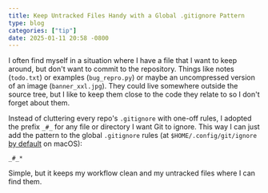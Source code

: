```yaml
---
title: Keep Untracked Files Handy with a Global .gitignore Pattern
type: blog
categories: ["tip"]
date: 2025-01-11 20:58 -0800
---
```


I often find myself in a situation where I have a file that I want to keep around, but don't want to commit to the repository. Things like notes (`todo.txt`) or examples (`bug_repro.py`) or maybe an uncompressed version of an image (`banner_xxl.jpg`). They could live somewhere outside the source tree, but I like to keep them close to the code they relate to so I don't forget about them.

Instead of cluttering every repo's `.gitignore` with one-off rules, I adopted the prefix `_#_` for any file or directory I want Git to ignore. This way I can just add the pattern to the global `.gitignore` rules (at `$HOME/.config/git/ignore` [by default](https://git-scm.com/docs/gitignore#_pattern_format) on macOS):

```gitignore
_#_*
```

Simple, but it keeps my workflow clean and my untracked files where I can find them.